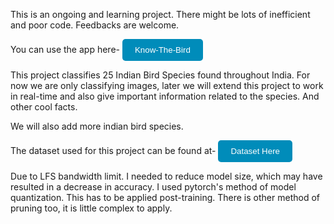 This is an ongoing and learning project. There might be lots of inefficient and poor code. Feedbacks are welcome. 

You can use the app here- 
<a href="https://rider110-know-the-bird.streamlit.app/" target="_blank">
    <button style="background-color: #008CBA; color: white; padding: 10px 20px; border: none; border-radius: 5px; cursor: pointer;">
        Know-The-Bird
    </button>
</a>

This project classifies 25 Indian Bird Species found throughout India. For now we are only classifying images, later we will extend this project to work in real-time and also give important information related to the species. And other cool facts.

We will also add more indian bird species.

The dataset used for this project can be found at-
<a href="https://www.kaggle.com/datasets/arjunbasandrai/25-indian-bird-species-with-226k-images" target="_blank">
    <button style="background-color: #008CBA; color: white; padding: 10px 20px; border: none; border-radius: 5px; cursor: pointer;">
        Dataset Here
    </button>
</a>

Due to LFS bandwidth limit. I needed to reduce model size, which may have resulted in a decrease in accuracy. 
I used pytorch's method of model quantization. This has to be applied post-training. There is other method of pruning too, it is little complex
to apply. 